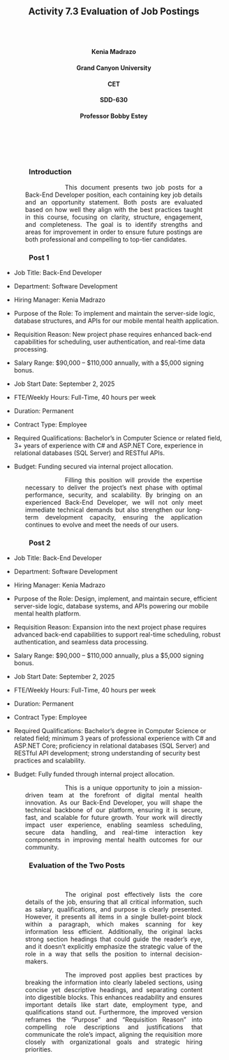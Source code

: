 <br><br>
<h2 align="center">Activity 7.3 Evaluation of Job Postings</h2>
<br><br>

<h4 align="center">Kenia Madrazo</h4>
<h4 align="center">Grand Canyon University</h4>
<h4 align="center">CET</h4>
<h4 align="center">SDD-630</h4>                     
<h4 align="center">Professor Bobby Estey</h4>
<br><br>                  
<br><br>

<h3><p style="text-align: justify; margin-left: 3.5em; margin-right: 3.5em;">Introduction</h3>
<p style="text-align: justify; text-indent: 4.5em; margin-left: 3.5em; margin-right: 3.5em;">
&emsp;&emsp;This document presents two job posts for a Back-End Developer position, each containing key job details and an opportunity statement. Both posts are evaluated based on how well they align with the best practices taught in this course, focusing on clarity, structure, engagement, and completeness. The goal is to identify strengths and areas for improvement in order to ensure future postings are both professional and compelling to top-tier candidates. </p>



<h3><p style="text-align: justify; margin-left: 3.5em; margin-right: 3.5em;">Post 1</h3>

- Job Title: Back-End Developer

- Department: Software Development

- Hiring Manager: Kenia Madrazo

- Purpose of the Role: To implement and maintain the server-side logic, database structures, and APIs for our mobile mental health application.

- Requisition Reason: New project phase requires enhanced back-end capabilities for scheduling, user authentication, and real-time data processing.

- Salary Range: $90,000 – $110,000 annually, with a $5,000 signing bonus.

- Job Start Date: September 2, 2025

- FTE/Weekly Hours: Full-Time, 40 hours per week

- Duration: Permanent

- Contract Type: Employee

- Required Qualifications: Bachelor’s in Computer Science or related field, 3+ years of experience with C# and ASP.NET Core, experience in relational databases (SQL Server) and RESTful APIs.

- Budget: Funding secured via internal project allocation.
</p>

<p style="text-align: justify; text-indent: 4.5em; margin-left: 3.5em; margin-right: 3.5em;">
&emsp;&emsp;Filling this position will provide the expertise necessary to deliver the project’s next phase with optimal performance, security, and scalability. By bringing on an experienced Back-End Developer, we will not only meet immediate technical demands but also strengthen our long-term development capacity, ensuring the application continues to evolve and meet the needs of our users.


<h3><p style="text-align: justify; margin-left: 3.5em; margin-right: 3.5em;">Post 2</h3> 

- Job Title: Back-End Developer

- Department: Software Development

- Hiring Manager: Kenia Madrazo

- Purpose of the Role: Design, implement, and maintain secure, efficient server-side logic, database systems, and APIs powering our mobile mental health platform.

- Requisition Reason: Expansion into the next project phase requires advanced back-end capabilities to support real-time scheduling, robust authentication, and seamless data processing.

- Salary Range: $90,000 – $110,000 annually, plus a $5,000 signing bonus.

- Job Start Date: September 2, 2025

- FTE/Weekly Hours: Full-Time, 40 hours per week

- Duration: Permanent

- Contract Type: Employee

- Required Qualifications: Bachelor’s degree in Computer Science or related field; minimum 3 years of professional experience with C# and ASP.NET Core; proficiency in relational databases (SQL Server) and RESTful API development; strong understanding of security best practices and scalability.

- Budget: Fully funded through internal project allocation.

</p>

<p style="text-align: justify; text-indent: 4.5em; margin-left: 3.5em; margin-right: 3.5em;"> &emsp;&emsp;This is a unique opportunity to join a mission-driven team at the forefront of digital mental health innovation. As our Back-End Developer, you will shape the technical backbone of our platform, ensuring it is secure, fast, and scalable for future growth. Your work will directly impact user experience, enabling seamless scheduling, secure data handling, and real-time interaction key components in improving mental health outcomes for our community. </p>


<h3><p style="text-align: justify; margin-left: 3.5em; margin-right: 3.5em;">Evaluation of the Two Posts</h3> <p style="text-align: justify; text-indent: 4.5em; margin-left: 3.5em; margin-right: 3.5em;"> &emsp;&emsp;

<p style="text-align: justify; text-indent: 4.5em; margin-left: 3.5em; margin-right: 3.5em;"> &emsp;&emsp;The original post effectively lists the core details of the job, ensuring that all critical information, such as salary, qualifications, and purpose is clearly presented. However, it presents all items in a single bullet-point block within a paragraph, which makes scanning for key information less efficient. Additionally, the original lacks strong section headings that could guide the reader’s eye, and it doesn’t explicitly emphasize the strategic value of the role in a way that sells the position to internal decision-makers.</p>

<p style="text-align: justify; text-indent: 4.5em; margin-left: 3.5em; margin-right: 3.5em;"> &emsp;&emsp;The improved post applies best practices by breaking the information into clearly labeled sections, using concise yet descriptive headings, and separating content into digestible blocks. This enhances readability and ensures important details like start date, employment type, and qualifications stand out. Furthermore, the improved version reframes the “Purpose” and “Requisition Reason” into compelling role descriptions and justifications that communicate the role’s impact, aligning the requisition more closely with organizational goals and strategic hiring priorities.</p>